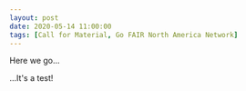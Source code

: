 ```yaml
---
layout: post
date: 2020-05-14 11:00:00
tags: [Call for Material, Go FAIR North America Network]
---
```


Here we go...

...It's a test!